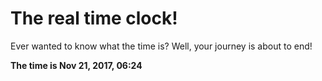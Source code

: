 # The real time clock!

Ever wanted to know what the time is? Well, your journey is about to end!

**The time is Nov 21, 2017, 06:24**